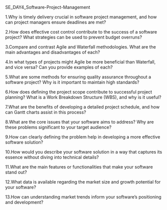 SE_DAY4_Software-Project-Management

 1.Why is timely delivery crucial in software project management, and how can project managers ensure deadlines are met?


 2.How does effective cost control contribute to the success of a software project? What strategies can be used to prevent budget overruns?

 3.Compare and contrast Agile and Waterfall methodologies. What are the main advantages and disadvantages of each?

 4.In what types of projects might Agile be more beneficial than Waterfall, and vice versa? Can you provide examples of each?

 5.What are some methods for ensuring quality assurance throughout a software project? Why is it important to maintain high standards?

 6.How does defining the project scope contribute to successful project planning? What is a Work Breakdown Structure (WBS), and why is it useful?

 7.What are the benefits of developing a detailed project schedule, and how can Gantt charts assist in this process?

 8.What are the core issues that your software aims to address? Why are these problems significant to your target audience?

 9.How can clearly defining the problem help in developing a more effective software solution?

 10.How would you describe your software solution in a way that captures its essence without diving into technical details?

 11.What are the main features or functionalities that make your software stand out?

 12.What data is available regarding the market size and growth potential for your software?

 13.How can understanding market trends inform your software’s positioning and development?
